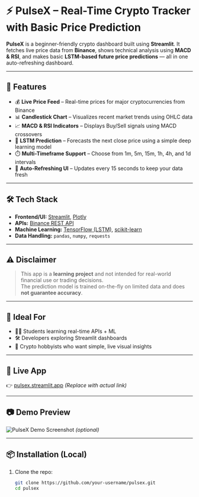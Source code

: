 # ⚡ PulseX – Real-Time Crypto Tracker with Basic Price Prediction

**PulseX** is a beginner-friendly crypto dashboard built using **Streamlit**. It fetches live price data from **Binance**, shows technical analysis using **MACD & RSI**, and makes basic **LSTM-based future price predictions** — all in one auto-refreshing dashboard.

---

## 🚀 Features

- 💰 **Live Price Feed** – Real-time prices for major cryptocurrencies from Binance
- 📊 **Candlestick Chart** – Visualizes recent market trends using OHLC data
- 📈 **MACD & RSI Indicators** – Displays Buy/Sell signals using MACD crossovers
- 🔮 **LSTM Prediction** – Forecasts the next close price using a simple deep learning model
- ⏱️ **Multi-Timeframe Support** – Choose from 1m, 5m, 15m, 1h, 4h, and 1d intervals
- 🔁 **Auto-Refreshing UI** – Updates every 15 seconds to keep your data fresh

---

## 🛠️ Tech Stack

- **Frontend/UI:** [Streamlit](https://streamlit.io/), [Plotly](https://plotly.com/python/)
- **APIs:** [Binance REST API](https://binance-docs.github.io/apidocs/spot/en/)
- **Machine Learning:** [TensorFlow (LSTM)](https://www.tensorflow.org/), [scikit-learn](https://scikit-learn.org/)
- **Data Handling:** `pandas`, `numpy`, `requests`

---

## ⚠️ Disclaimer

> This app is a **learning project** and not intended for real-world financial use or trading decisions.  
> The prediction model is trained on-the-fly on limited data and does **not guarantee accuracy**.

---

## 🧪 Ideal For

- 🧑‍🎓 Students learning real-time APIs + ML
- 🛠️ Developers exploring Streamlit dashboards
- 🧠 Crypto hobbyists who want simple, live visual insights

---

## 🚀 Live App

👉 [pulsex.streamlit.app](https://pulsex.streamlit.app) *(Replace with actual link)*

---

## 📷 Demo Preview

![PulseX Demo Screenshot](screenshot.png) *(optional)*

---

## 📦 Installation (Local)

1. Clone the repo:
   ```bash
   git clone https://github.com/your-username/pulsex.git
   cd pulsex
